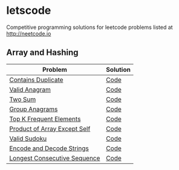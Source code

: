 # letscode

Competitive programming solutions for leetcode problems listed at http://neetcode.io

## Array and Hashing

| Problem                                                                                     | Solution                                                                                                          |
| ------------------------------------------------------------------------------------------- | ----------------------------------------------------------------------------------------------------------------- |
| [Contains Duplicate](https://leetcode.com/problems/contains-duplicate/)                     | [Code](https://github.com/sameer1612/letscode/blob/main/codes/arrays_and_hashing/contains-duplicate.rb)           |
| [Valid Anagram](https://leetcode.com/problems/valid-anagram/)                               | [Code](https://github.com/sameer1612/letscode/blob/main/codes/arrays_and_hashing/valid-anagram.rb)                |
| [Two Sum](https://leetcode.com/problems/two-sum/)                                           | [Code](https://github.com/sameer1612/letscode/blob/main/codes/arrays_and_hashing/two-sum.rb)                      |
| [Group Anagrams](https://leetcode.com/problems/group-anagrams/)                             | [Code](https://github.com/sameer1612/letscode/blob/main/codes/arrays_and_hashing/group-anagrams.rb)               |
| [Top K Frequent Elements](https://leetcode.com/problems/top-k-frequent-elements/)           | [Code](https://github.com/sameer1612/letscode/blob/main/codes/arrays_and_hashing/top-k-frequent-elements.rb)      |
| [Product of Array Except Self](https://leetcode.com/problems/product-of-array-except-self/) | [Code](https://github.com/sameer1612/letscode/blob/main/codes/arrays_and_hashing/product-of-array-except-self.rb) |
| [Valid Sudoku](https://leetcode.com/problems/valid-sudoku/)                                 | [Code](https://github.com/sameer1612/letscode/blob/main/codes/arrays_and_hashing/valid-sudoku.rb)                 |
| [Encode and Decode Strings](https://www.lintcode.com/problem/659/)                          | [Code](https://github.com/sameer1612/letscode/blob/main/codes/arrays_and_hashing/encode_decode_strings.rb)        |
| [Longest Consecutive Sequence](https://leetcode.com/problems/longest-consecutive-sequence/) | [Code](https://github.com/sameer1612/letscode/blob/main/codes/arrays_and_hashing/longest-consecutive-sequence.rb) |
